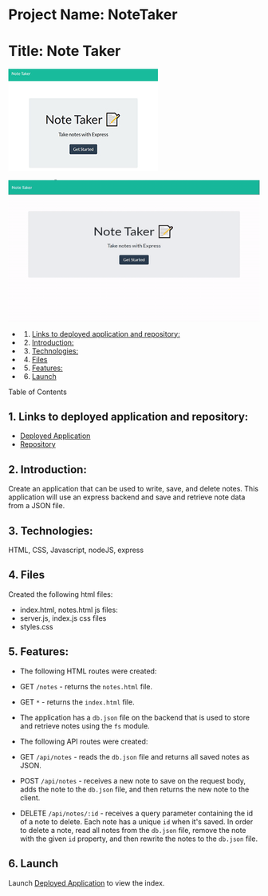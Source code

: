 # Project Name: NoteTaker
# Title: Note Taker

[![picture 2](assets/NT-thumbnail.jpg)](https://mysterious-oasis-01338.herokuapp.com/) 

![video](assets/NoteTaker.gif)

<!-- vscode-markdown-toc -->
* 1. [Links to deployed application and repository:](#Linkstodeployedapplicationandrepository:)
* 2. [Introduction:](#Introduction:)
* 3. [Technologies:](#Technologies:)
* 4. [Files](#Files)
* 5. [Features:](#Features:)
* 6. [Launch](#Launch)

<!-- vscode-markdown-toc-config
	numbering=true
	autoSave=true
	/vscode-markdown-toc-config -->
<!-- /vscode-markdown-toc -->


Table of Contents

##  1. <a name='Linkstodeployedapplicationandrepository:'></a>Links to deployed application and repository:
* [Deployed Application](https://mysterious-oasis-01338.herokuapp.com/)
* [Repository](https://github.com/sskumar4/NoteTaker)

##  2. <a name='Introduction:'></a>Introduction:   
Create an application that can be used to write, save, and delete notes. This application will use an express backend and save and retrieve note data from a JSON file.

##  3. <a name='Technologies:'></a>Technologies: 
HTML, CSS, Javascript, nodeJS, express

##  4. <a name='Files'></a>Files
Created the following 
html files: 
  * index.html, notes.html
js files:
  * server.js, index.js
css files
  * styles.css

##  5. <a name='Features:'></a>Features:
  * The following HTML routes were created:
  * GET `/notes` - returns the `notes.html` file.

  * GET `*` - returns the `index.html` file.

  * The application has a `db.json` file on the backend that is used to store and retrieve notes using the `fs` module.

  * The following API routes were created:

  * GET `/api/notes` - reads the `db.json` file and returns all saved notes as JSON.

  * POST `/api/notes` - receives a new note to save on the request body, adds the note to the `db.json` file, and then returns the new note to the client.

  * DELETE `/api/notes/:id` - receives a query parameter containing the id of a note to delete. Each note has a unique `id` when it's saved. In order to delete a note, read all notes from the `db.json` file, remove the note with the given `id` property, and then rewrite the notes to the `db.json` file.
  

##  6. <a name='Launch'></a>Launch

Launch [Deployed Application](https://mysterious-oasis-01338.herokuapp.com/) to view the index. 



